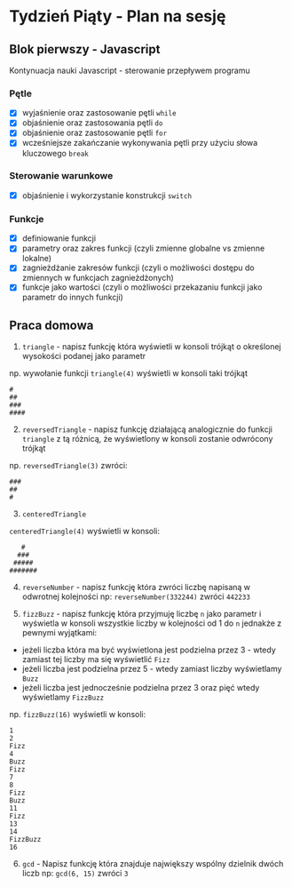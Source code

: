 # Tydzień Piąty - Plan na sesję

## Blok pierwszy - Javascript
Kontynuacja nauki Javascript - sterowanie przepływem programu

### Pętle


* [x] wyjaśnienie oraz zastosowanie pętli `while`
* [x] objaśnienie oraz zastosowania pętli `do`
* [x] objaśnienie oraz zastosowanie pętli `for`
* [x] wcześniejsze zakańczanie wykonywania pętli przy użyciu słowa kluczowego `break`

### Sterowanie warunkowe

* [x] objaśnienie i wykorzystanie konstrukcji `switch`

### Funkcje

* [x] definiowanie funkcji
* [x] parametry oraz zakres funkcji (czyli zmienne globalne vs zmienne lokalne)
* [x] zagnieżdżanie zakresów funkcji (czyli o możliwości dostępu do zmiennych w funkcjach zagnieżdżonych)
* [x] funkcje jako wartości (czyli o możliwości przekazaniu funkcji jako parametr do innych funkcji)

## Praca domowa

1. `triangle` - napisz funkcję która wyświetli w konsoli trójkąt o określonej wysokości podanej jako parametr

np. wywołanie funkcji `triangle(4)` wyświetli w konsoli taki trójkąt
```
#
##
###
####
```
2. `reversedTriangle` - napisz funkcję działającą analogicznie do funkcji `triangle` z tą różnicą, że wyświetlony w konsoli zostanie odwrócony trójkąt

np. `reversedTriangle(3)` zwróci:
```
###
##
#
```

3. `centeredTriangle`

`centeredTriangle(4)` wyświetli w konsoli:
```
   #
  ###
 #####
#######
```

4. `reverseNumber` - napisz funkcję która zwróci liczbę napisaną w odwrotnej kolejności np: `reverseNumber(332244)` zwróci `442233`

5. `fizzBuzz` - napisz funkcję która przyjmuję liczbę `n` jako parametr i wyświetla w konsoli wszystkie liczby w kolejności od 1 do `n` jednakże z pewnymi wyjątkami:
- jeżeli liczba która ma być wyświetlona jest podzielna przez 3 - wtedy zamiast tej liczby ma się wyświetlić `Fizz`
- jeżeli liczba jest podzielna przez 5 - wtedy zamiast liczby wyświetlamy `Buzz`
- jeżeli liczba jest jednocześnie podzielna przez 3 oraz pięć wtedy wyświetlamy `FizzBuzz`

np. `fizzBuzz(16)` wyświetli w konsoli:
```
1
2
Fizz
4
Buzz
Fizz
7
8
Fizz
Buzz
11
Fizz
13
14
FizzBuzz
16
```

6. `gcd` - Napisz funkcję która znajduje największy wspólny dzielnik dwóch liczb np: `gcd(6, 15)` zwróci `3`
